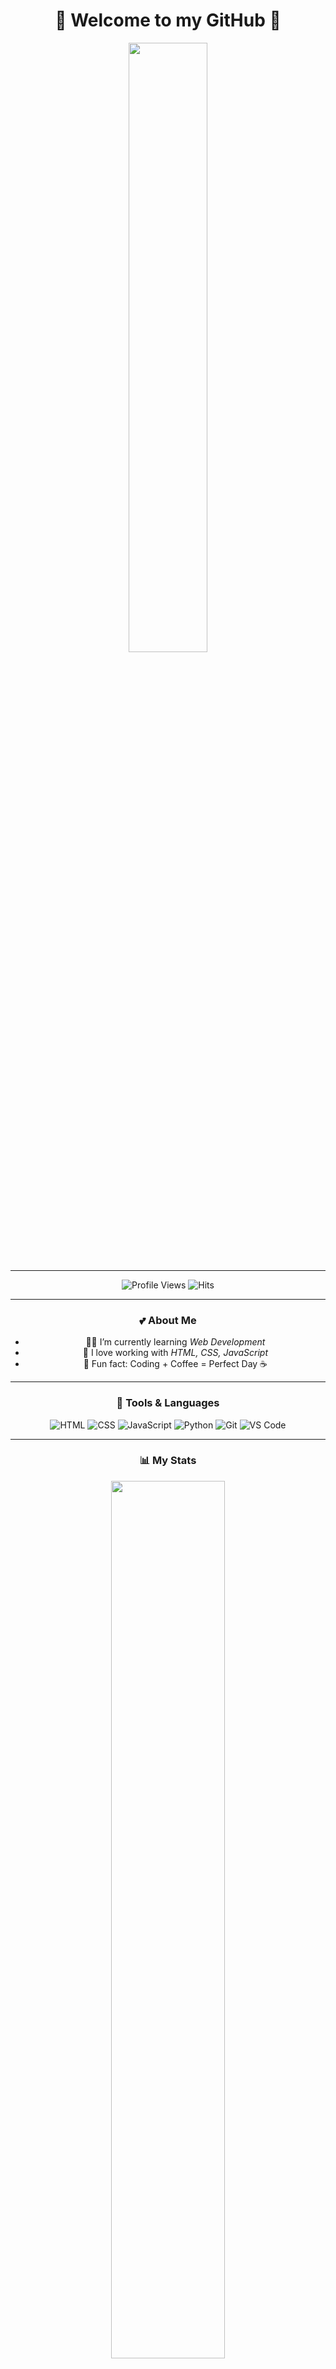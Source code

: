 <div align="center">

# 🌸 Welcome to my GitHub 🌸
  <img src="PUT_YOUR_GIF_URL_HERE" width="50%" />

---

![Profile Views](https://komarev.com/ghpvc/?username=YourUserName&style=flat&color=pink&label=PROFILE+VIEWS)
![Hits](https://hits.seeyoufarm.com/api/count/incr/badge.svg?url=https%3A%2F%2Fgithub.com%2FYourUserName&count_bg=%23ff69b4&title_bg=%23555555&icon=github.svg&icon_color=%23E7E7E7&title=HITS&edge_flat=false)

---

### 💕 About Me  
- 👩‍💻 I’m currently learning *Web Development*  
- 🌷 I love working with *HTML, CSS, JavaScript*  
- 🎀 Fun fact: Coding + Coffee = Perfect Day ☕

---

### 🌸 Tools & Languages  
![HTML](https://img.shields.io/badge/HTML5-pink?style=flat&logo=html5&logoColor=white)
![CSS](https://img.shields.io/badge/CSS3-ff69b4?style=flat&logo=css3&logoColor=white)
![JavaScript](https://img.shields.io/badge/JavaScript-ffb6c1?style=flat&logo=javascript&logoColor=black)
![Python](https://img.shields.io/badge/Python-ff69b4?style=flat&logo=python&logoColor=white)
![Git](https://img.shields.io/badge/Git-ff1493?style=flat&logo=git&logoColor=white)
![VS Code](https://img.shields.io/badge/VSCode-pink?style=flat&logo=visual-studio-code&logoColor=white)

---

### 📊 My Stats
<img src="https://github-readme-stats.vercel.app/api?username=YourUserName&show_icons=true&theme=radical&title_color=ff69b4&icon_color=ff69b4&text_color=ffffff&bg_color=000000" width="60%"/>

---

### 🌸 Connect With Me  
[![Telegram](https://img.shields.io/badge/Telegram-ff69b4?style=flat&logo=telegram&logoColor=white)](https://t.me/YourTelegramUser)  
[![Instagram](https://img.shields.io/badge/Instagram-pink?style=flat&logo=instagram&logoColor=white)](https://instagram.com/YourInstagram)

</div>
